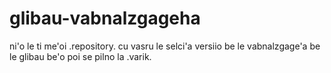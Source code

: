 # glibau-vabnalzgageha
ni'o le ti me'oi .repository. cu vasru le selci'a versiio be le vabnalzgage'a be le glibau be'o poi se pilno la .varik.
